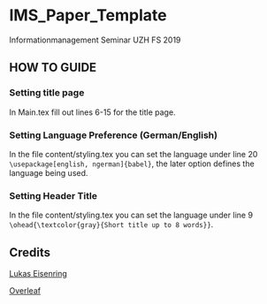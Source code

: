 # IMS_Paper_Template
Informationmanagement Seminar UZH FS 2019

## HOW TO GUIDE

### Setting title page

In Main.tex fill out lines 6-15 for the title page.

### Setting Language Preference (German/English)

In the file content/styling.tex you can set the language under line 20 ```\usepackage[english, ngerman]{babel}```, the later option defines the language being used.

### Setting Header Title
In the file content/styling.tex you can set the language under line 9 ```\ohead{\textcolor{gray}{Short title up to 8 words}}```.


## Credits
[Lukas Eisenring](https://github.com/aarauer)

[Overleaf](https://www.overleaf.com/latex/templates/a-german-thesis-template/cqmksqcnjtfj)